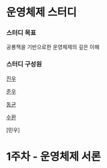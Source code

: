 # 운영체제 스터디

### 스터디 목표

공룡책을 기반으로한 운영체제의 깊은 이해

### 스터디 구성원

[진우](https://github.com/CNJingo)

[준우](https://github.com/JohnPrk)

[동균](https://github.com/kdg0209)

[수환](https://github.com/hsh102103)

[민우]

# 1주차 - 운영체제 서론



